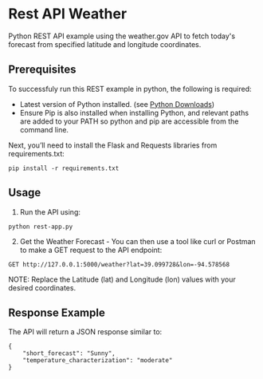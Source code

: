 # Rest API Weather

Python REST API example using the weather.gov API to fetch today's forecast from specified latitude and longitude coordinates. 

## Prerequisites

To successfuly run this REST example in python, the following is required:
* Latest version of Python installed. (see [Python Downloads](https://www.python.org/downloads/ "Python Download"))
* Ensure Pip is also installed when installing Python, and relevant paths are added to your PATH so python and pip are accessible from the command line.

Next, you’ll need to install the Flask and Requests libraries from requirements.txt:
```
pip install -r requirements.txt
```

## Usage

1. Run the API using:
```
python rest-app.py
```

2. Get the Weather Forecast - You can then use a tool like curl or Postman to make a GET request to the API endpoint:
```
GET http://127.0.0.1:5000/weather?lat=39.099728&lon=-94.578568
```
NOTE:  Replace the Latitude (lat) and Longitude (lon) values with your desired coordinates.

## Response Example
The API will return a JSON response similar to:
```
{
    "short_forecast": "Sunny",
    "temperature_characterization": "moderate"
}
```